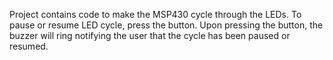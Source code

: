 Project contains code to make the MSP430 cycle through the LEDs. To pause or
resume LED cycle, press the button. Upon pressing the button, the buzzer will
ring notifying the user that the cycle has been paused or resumed.
